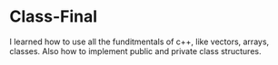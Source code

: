 # Class-Final
I learned how to use all the funditmentals of c++, like vectors, arrays, classes. Also how to implement public and private class structures.
